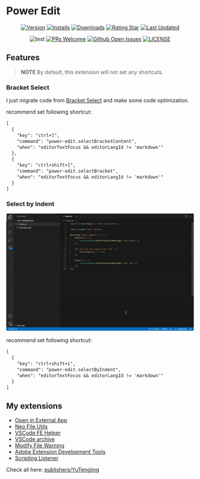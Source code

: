 # Power Edit

<div align="center">

[![Version](https://img.shields.io/visual-studio-marketplace/v/YuTengjing.power-edit)](https://marketplace.visualstudio.com/items/YuTengjing.power-edit/changelog) [![Installs](https://img.shields.io/visual-studio-marketplace/i/YuTengjing.power-edit)](https://marketplace.visualstudio.com/items?itemName=YuTengjing.power-edit) [![Downloads](https://img.shields.io/visual-studio-marketplace/d/YuTengjing.power-edit)](https://marketplace.visualstudio.com/items?itemName=YuTengjing.power-edit) [![Rating Star](https://img.shields.io/visual-studio-marketplace/stars/YuTengjing.power-edit)](https://marketplace.visualstudio.com/items?itemName=YuTengjing.power-edit&ssr=false#review-details) [![Last Updated](https://img.shields.io/visual-studio-marketplace/last-updated/YuTengjing.power-edit)](https://github.com/tjx666/power-edit)

![test](https://github.com/tjx666/power-edit/actions/workflows/test.yml/badge.svg) [![PRs Welcome](https://img.shields.io/badge/PRs-welcome-brightgreen.svg?style=flat)](http://makeapullrequest.com) [![Github Open Issues](https://img.shields.io/github/issues/tjx666/power-edit)](https://github.com/tjx666/power-edit/issues) [![LICENSE](https://img.shields.io/badge/license-Anti%20996-blue.svg?style=flat-square)](https://github.com/996icu/996.ICU/blob/master/LICENSE)

</div>

## Features

> **NOTE**
> By default, this extension will not set any shortcuts.

### Bracket Select

I just migrate code from [Bracket Select](https://github.com/jhasse/vscode-bracket-select) and make some code optimization.

recommend set following shortcut:

```jsonc
[
  {
    "key": "ctrl+]",
    "command": "power-edit.selectBracketContent",
    "when": "editorTextFocus && editorLangId != 'markdown'"
  },
  {
    "key": "ctrl+shift+]",
    "command": "power-edit.selectBracket",
    "when": "editorTextFocus && editorLangId != 'markdown'"
  }
]
```

### Select by Indent

![Select by Indent](https://github.com/tjx666/power-edit/blob/main/assets/screenshots/select-by-indent.gif?raw=true)

recommend set following shortcut:

```jsonc
[
  {
    "key": "ctrl+shift+i",
    "command": "power-edit.selectByIndent",
    "when": "editorTextFocus && editorLangId != 'markdown'"
  }
]
```

## My extensions

- [Open in External App](https://github.com/tjx666/open-in-external-app)
- [Neo File Utils](https://github.com/tjx666/vscode-neo-file-utils)
- [VSCode FE Helper](https://github.com/tjx666/vscode-fe-helper)
- [VSCode archive](https://github.com/tjx666/vscode-archive)
- [Modify File Warning](https://github.com/tjx666/modify-file-warning)
- [Adobe Extension Development Tools](https://github.com/tjx666/vscode-adobe-extension-devtools)
- [Scripting Listener](https://github.com/tjx666/scripting-listener)

Check all here: [publishers/YuTengjing](https://marketplace.visualstudio.com/publishers/YuTengjing)
